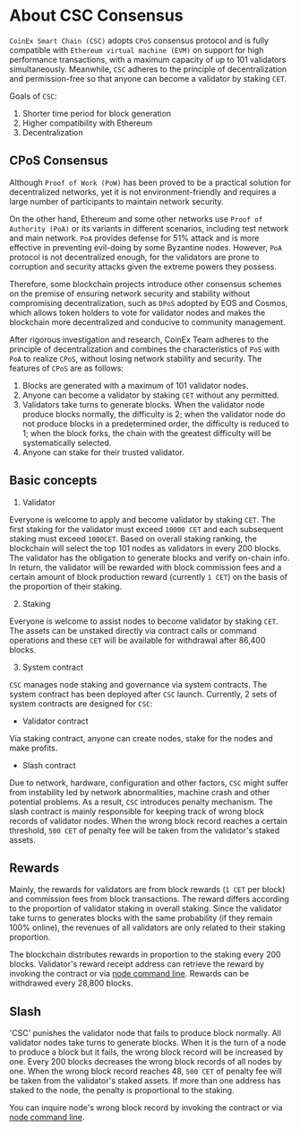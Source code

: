 # About CSC Consensus

`CoinEx Smart Chain (CSC)` adopts `CPoS` consensus protocol and is fully compatible with `Ethereum virtual machine (EVM)` on support for high performance transactions, with a maximum capacity of up to 101 validators simultaneously. Meanwhile, `CSC` adheres to the principle of decentralization and permission-free so that anyone can become a validator by staking `CET`.

Goals of `CSC`:
1. Shorter time period for block generation 
2. Higher compatibility with Ethereum
3. Decentralization

## CPoS Consensus

Although `Proof of Work (PoW)` has been proved to be a practical solution for decentralized networks, yet it is not environment-friendly and requires a large number of participants to maintain network security.

On the other hand, Ethereum and some other networks use `Proof of Authority (PoA)` or its variants in different scenarios, including test network and main network. `PoA` provides defense for 51% attack and is more effective in preventing evil-doing by some Byzantine nodes. However, `PoA` protocol is not decentralized enough, for the validators are prone to corruption and security attacks given the extreme powers they possess. 

Therefore, some blockchain projects introduce other consensus schemes on the premise of ensuring network security and stability without compromising decentralization, such as `DPoS` adopted by EOS and Cosmos, which allows token holders to vote for validator nodes and makes the blockchain more decentralized and conducive to community management.

After rigorous investigation and research, CoinEx Team adheres to the principle of decentralization and combines the characteristics of `PoS` with `PoA` to realize `CPoS`, without losing network stability and security. The features of `CPoS` are as follows:

1. Blocks are generated with a maximum of 101 validator nodes.
2. Anyone can become a validator by staking `CET` without any permitted.
3. Validators take turns to generate blocks. When the validator node produce blocks normally, the difficulty is 2; when the validator node do not produce blocks in a predetermined order, the difficulty is reduced to 1; when the block forks, the chain with the greatest difficulty will be systematically selected.
4. Anyone can stake for their trusted validator.

## Basic concepts

1. Validator

Everyone is welcome to apply and become validator by staking `CET`. The first staking for the validator must exceed `10000 CET` and each subsequent staking must exceed `1000CET`. Based on overall staking ranking, the blockchain will select the top 101 nodes as validators in every 200 blocks. The validator has the obligation to generate blocks and verify on-chain info. In return, the validator will be rewarded with block commission fees and a certain amount of block production reward (currently `1 CET`) on the basis of the proportion of their staking.

2. Staking

Everyone is welcome to assist nodes to become validator by staking `CET`. The assets can be unstaked directly via contract calls or command operations and these `CET` will be available for withdrawal after 86,400 blocks.

3. System contract

`CSC` manages node staking and governance via system contracts. The system contract has been deployed after `CSC` launch. Currently, 2 sets of system contracts are designed for `CSC`:

* Validator contract

Via staking contract, anyone can create nodes, stake for the nodes and make profits.

* Slash contract

Due to network, hardware, configuration and other factors, `CSC` might suffer from instability led by network abnormalities, machine crash and other potential problems. As a result, `CSC` introduces penalty mechanism. The slash contract is mainly responsible for keeping track of wrong block records of validator nodes. When the wrong block record reaches a certain threshold, `500 CET` of penalty fee will be taken from the validator's staked assets.

## Rewards

Mainly, the rewards for validators are from block rewards (`1 CET` per block) and commission fees from block transactions. The reward differs according to the proportion of validator staking in overall staking. Since the validator take turns to generates blocks with the same probability (if they remain 100% online), the revenues of all validators are only related to their staking proportion.

The blockchain distributes rewards in proportion to the staking every 200 blocks. Validator's reward receipt address can retrieve the reward by invoking the contract or via [node command line](/validator_cli.md). Rewards can be withdrawed every 28,800 blocks.

## Slash
'CSC' punishes the validator node that fails to produce block normally. All validator nodes take turns to generate blocks. When it is the turn of a node to produce a block but it fails, the wrong block record will be increased by one. Every 200 blocks decreases the wrong block records of all nodes by one. When the wrong block record reaches 48, `500 CET` of penalty fee will be taken from the validator's staked assets. If more than one address has staked to the node, the penalty is proportional to the staking.

You can inquire node's wrong block record by invoking the contract or via [node command line](/validator_cli.md). 
